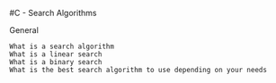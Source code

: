 #C - Search Algorithms

General

	What is a search algorithm
	What is a linear search
	What is a binary search
	What is the best search algorithm to use depending on your needs

